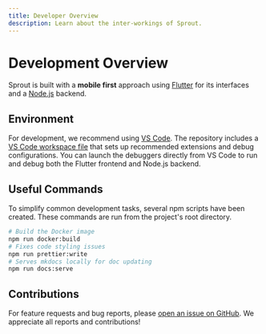 ```yaml
---
title: Developer Overview
description: Learn about the inter-workings of Sprout.
---
```


# Development Overview

Sprout is built with a **mobile first** approach using [Flutter](https://flutter.dev/) for its interfaces and a [Node.js](https://nodejs.org/en) backend.

## Environment

For development, we recommend using [VS Code](https://code.visualstudio.com/). The repository includes a [VS Code workspace file](https://github.com/cameronroudebush/sprout/blob/master/.vscode/sprout.code-workspace) that sets up recommended extensions and debug configurations. You can launch the debuggers directly from VS Code to run and debug both the Flutter frontend and Node.js backend.

## Useful Commands

To simplify common development tasks, several npm scripts have been created. These commands are run from the project's root directory.

```bash
# Build the Docker image
npm run docker:build
# Fixes code styling issues
npm run prettier:write
# Serves mkdocs locally for doc updating
npm run docs:serve
```

## Contributions

For feature requests and bug reports, please [open an issue on GitHub](https://github.com/cameronroudebush/sprout/issues). We appreciate all reports and contributions!
